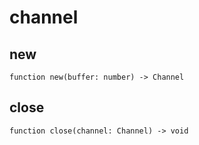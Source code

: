 # channel

## new

```wdl
function new(buffer: number) -> Channel
```

## close

```wdl
function close(channel: Channel) -> void
```
